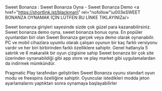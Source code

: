 Sweet Bonanza : Sweet Bonanza Oyna - Sweet Bonanza Demo
<a href=\"https://shortlink.ist/blackman\" rel=\"nofollow\"\u003eSWEET BONANZA OYNAMAK İÇİN LÜTFEN BU LİNKE TIKLAYINIZa/>

Sweet bonanza girişleri sayesinde sizde çok güzel para kazanabilirsiniz. Sweet bonanza demo oyna, sweet bonanza bonus oyna.
En popüler oyunlardan biri olan Sweet Bonanza gerçek veya demo olarak oynanabilir. PC ve mobil cihazlara uyumlu olarak çalışan oyunun bir kaç farklı versiyonu vardır ve her biri birbirinden farklı özelliklere sahiptir. Genel hatlarıyla 5 satırlık ve 6 makaralık bir oyun çizgisine sahip Sweet bonanza bir çok site üzerinden oynanabildiği gibi app store ve play market gibi uygulamalardan da indirmek mümkündür.

Pragmatic Play tarafından geliştirilen Sweet Bonanza oyunu standart oyun modu ve freespins özelliğine sahiptir. Oyuncular istedikleri modda jeton ayarlamalarını yaptıktan sonra oynamaya başlayabilirler
